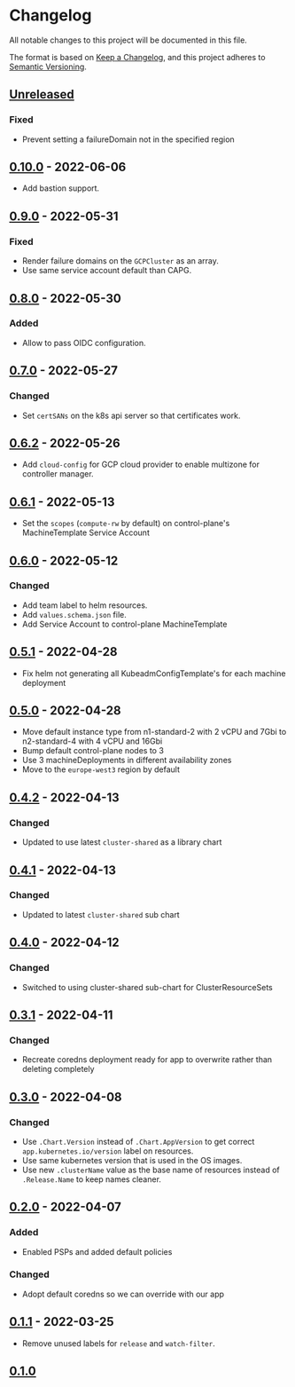 # Changelog

All notable changes to this project will be documented in this file.

The format is based on [Keep a Changelog](https://keepachangelog.com/en/1.0.0/),
and this project adheres to [Semantic Versioning](https://semver.org/spec/v2.0.0.html).

## [Unreleased]

### Fixed

- Prevent setting a failureDomain not in the specified region

## [0.10.0] - 2022-06-06

- Add bastion support.

## [0.9.0] - 2022-05-31

### Fixed

- Render failure domains on the `GCPCluster` as an array.
- Use same service account default than CAPG.

## [0.8.0] - 2022-05-30

### Added

- Allow to pass OIDC configuration.

## [0.7.0] - 2022-05-27

### Changed

- Set `certSANs` on the k8s api server so that certificates work.

## [0.6.2] - 2022-05-26

- Add `cloud-config` for GCP cloud provider to enable multizone for controller manager.

## [0.6.1] - 2022-05-13

- Set the `scopes` (`compute-rw` by default) on control-plane's MachineTemplate Service Account

## [0.6.0] - 2022-05-12

### Changed

- Add team label to helm resources.
- Add `values.schema.json` file.
- Add Service Account to control-plane MachineTemplate

## [0.5.1] - 2022-04-28

- Fix helm not generating all KubeadmConfigTemplate's for each machine deployment

## [0.5.0] - 2022-04-28

- Move default instance type from n1-standard-2 with 2 vCPU and 7Gbi to n2-standard-4 with 4 vCPU and 16Gbi
- Bump default control-plane nodes to 3
- Use 3 machineDeployments in different availability zones
- Move to the `europe-west3` region by default

## [0.4.2] - 2022-04-13

### Changed

- Updated to use latest `cluster-shared` as a library chart

## [0.4.1] - 2022-04-13

### Changed

- Updated to latest `cluster-shared` sub chart

## [0.4.0] - 2022-04-12

### Changed

- Switched to using cluster-shared sub-chart for ClusterResourceSets

## [0.3.1] - 2022-04-11

### Changed

- Recreate coredns deployment ready for app to overwrite rather than deleting completely

## [0.3.0] - 2022-04-08

### Changed

- Use `.Chart.Version` instead of `.Chart.AppVersion` to get correct `app.kubernetes.io/version` label on resources.
- Use same kubernetes version that is used in the OS images.
- Use new `.clusterName` value as the base name of resources instead of `.Release.Name` to keep names cleaner.

## [0.2.0] - 2022-04-07

### Added

- Enabled PSPs and added default policies

### Changed

- Adopt default coredns so we can override with our app

## [0.1.1] - 2022-03-25

- Remove unused labels for `release` and `watch-filter`.

## [0.1.0]

[Unreleased]: https://github.com/giantswarm/cluster-gcp/compare/v0.10.0...HEAD
[0.10.0]: https://github.com/giantswarm/cluster-gcp/compare/v0.9.0...v0.10.0
[0.9.0]: https://github.com/giantswarm/cluster-gcp/compare/v0.8.0...v0.9.0
[0.8.0]: https://github.com/giantswarm/cluster-gcp/compare/v0.7.0...v0.8.0
[0.7.0]: https://github.com/giantswarm/cluster-gcp/compare/v0.6.2...v0.7.0
[0.6.2]: https://github.com/giantswarm/cluster-gcp/compare/v0.6.1...v0.6.2
[0.6.1]: https://github.com/giantswarm/cluster-gcp/compare/v0.6.0...v0.6.1
[0.6.0]: https://github.com/giantswarm/cluster-gcp/compare/v0.5.1...v0.6.0
[0.5.1]: https://github.com/giantswarm/cluster-gcp/compare/v0.5.0...v0.5.1
[0.5.0]: https://github.com/giantswarm/cluster-gcp/compare/v0.4.2...v0.5.0
[0.4.2]: https://github.com/giantswarm/cluster-gcp/compare/v0.4.1...v0.4.2
[0.4.1]: https://github.com/giantswarm/cluster-gcp/compare/v0.4.0...v0.4.1
[0.4.0]: https://github.com/giantswarm/cluster-gcp/compare/v0.3.1...v0.4.0
[0.3.1]: https://github.com/giantswarm/cluster-gcp/compare/v0.3.0...v0.3.1
[0.3.0]: https://github.com/giantswarm/cluster-gcp/compare/v0.2.0...v0.3.0
[0.2.0]: https://github.com/giantswarm/cluster-gcp/compare/v0.1.1...v0.2.0
[0.1.1]: https://github.com/giantswarm/cluster-gcp/compare/v0.1.0...v0.1.1
[0.1.0]: https://github.com/giantswarm/cloud-gcp/compare/v0.1.0...v0.

